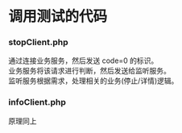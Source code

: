 # 调用测试的代码

### stopClient.php

通过连接业务服务，然后发送 code=0 的标识。  
业务服务将该请求进行判断，然后发送给监听服务。  
监听服务根据需求，处理相关的业务(停止/详情)逻辑。  

### infoClient.php

原理同上